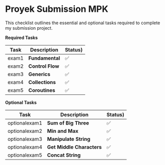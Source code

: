 # Proyek Submission MPK
This checklist outlines the essential and optional tasks required to complete my submission project.

**Required Tasks**

| Task | Description      | Status) |
|---|------------------|---------|
| exam1 | **Fundamental**  | ✅       |
| exam2 | **Control Flow** | ✅       |
| exam3 | **Generics**     | ✅       |
| exam4 | **Collections**  | ✅       |
| exam5 | **Coroutines**   | ✅       |


**Optional Tasks**

| Task          | Description               | Status) |
|---------------|---------------------------|---------|
| optionalexam1 | **Sum of Big Three**      | ✅       |
| optionalexam2         | **Min and Max**           | ✅       |
| optionalexam3         | **Manipulate String**     | ✅       |
| optionalexam4         | **Get Middle Characters** | ✅       |
| optionalexam5         | **Concat String**         | ✅       |